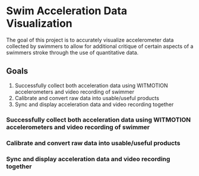 # Swim Acceleration Data Visualization
The goal of this project is to accurately visualize accelerometer data collected by swimmers to allow for additional critique of certain aspects of a swimmers stroke through the use of quantitative data.

## Goals
1. Successfully collect both acceleration data using WITMOTION accelerometers and video recording of swimmer
2. Calibrate and convert raw data into usable/useful products
3. Sync and display acceleration data and video recording together

### Successfully collect both acceleration data using WITMOTION accelerometers and video recording of swimmer
### Calibrate and convert raw data into usable/useful products
### Sync and display acceleration data and video recording together
